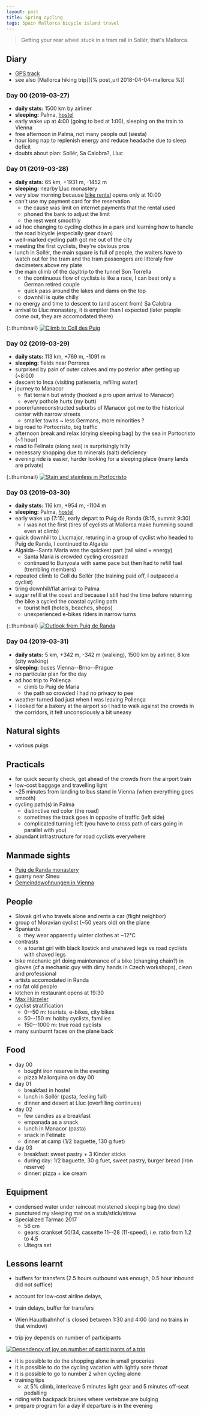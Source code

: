 ```yaml
---
layout: post
title: Spring cycling
tags: Spain Mallorca bicycle island travel
---
```


> Getting your rear wheel stuck in a tram rail in Sollér, that's Mallorca.

## Diary

  * [GPS track](/resources/2019-mallorca.gpx)
  * see also [Mallorca hiking trip]({% post_url 2018-04-04-mallorca %})

### Day 00 (2019-03-27)

  * **daily stats:** 1500 km by airliner
  * **sleeping:** Palma, [hostel](https://wehostelpalma.com/)
  * early wake up at 4:00 (going to bed at 1:00), sleeping on the train to Vienna
  * free afternoon in Palma, not many people out (siesta)
  * hour long nap to replenish energy and reduce headache due to sleep deficit
  * doubts about plan: Sollér, Sa Calobra?, Lluc

### Day 01 (2019-03-28)

  * **daily stats:** 65 km, +1931 m, -1452 m
  * **sleeping:** nearby Lluc monastery
  * very slow morning because [bike rental](https://nanobicycles.com/) opens
    only at 10:00
  * can't use my payment card for the reservation
    * the cause was limit on internet payments that the rental used
    * phoned the bank to adjust the limit
    * the rest went smoothly
  * ad hoc changing to cycling clothes in a park and learning how to handle the
    road bicycle (especially gear down)
  * well-marked cycling path got me out of the city
  * meeting the first cyclists, they're obvious pros
  * lunch in Sollér, the main square is full of people, the waiters have to
    watch out for the tram and the tram passengers are litteraly few decimeters
    above my plate
  * the main climb of the day/trip to the tunnel Son Torrella
    * the continuous flow of cyclists is like a race, I can beat only a German
      retired couple
    * quick pass around the lakes and dams on the top
    * downhill is quite chilly
  * no energy and time to descent to (and ascent from) Sa Calobra
  * arrival to Lluc monastery, it is emptier than I expected (later people come
    out, they are accomodated there)

{:.thumbnail}
[![Climb to Coll des Puig](/resources/2019-mallorca/puig.jpg)](/resources/2019-mallorca/puig.jpg)

### Day 02 (2019-03-29)

  * **daily stats:** 113 km, +769 m, -1091 m
  * **sleeping:** fields near Porreres
  * surprised by pain of outer calves and my posterior after getting up	(~8:00)
  * descent to Inca (visiting patieseria, refiling water)
  * journey to Manacor
    * flat terrain but windy (hooked a pro upon arrival to Manacor)
    * every pothole hurts (my butt)
  * poorer/unreconstructed suburbs of Manacor got me to the historical center
    with narrow streets
    * smaller towns ~ less Germans, more minorities ?
  * big road to Portocristo, big traffic
  * afternoon break and relax (drying sleeping bag) by the sea in Portocristo
    (~1 hour)
  * road to Felinatx (along sea) is surprisingly hilly
  * necessary shopping due to minerals (salt) deficiency
  * evening ride is easier, harder looking for a sleeping place (many lands are
    private)

{:.thumbnail}
[![Stain and stainless in Portocristo](/resources/2019-mallorca/stainless2.jpg)](/resources/2019-mallorca/stainless2.jpg)


### Day 03 (2019-03-30)

  * **daily stats:** 116 km, +954 m, -1104 m
  * **sleeping:** Palma, [hostel](https://wehostelpalma.com/)
  * early wake up (7:15), early depart to Puig de Randa (8:15, summit 9:30)
    * I was not the first (tires of cyclists at Mallorca make humming sound
      even at climb)
  * quick downhill to Llucmajor, returing in a group of cyclist who headed to
    Puig de Randa, I continued to Algaida
  * Algaida--Santa Maria was the quickest part (tail wind + energy)
    * Santa Maria is crowded cycling crossroad
    * continued to Bunyoala with same pace but then had to refill fuel
      (trembling members)
  * repeated climb to Coll du Sollér (the training paid off, I outpaced a cyclist)
  * tiring downhill/flat arrival to Palma
  * sugar refill at the coast and because I still had the time before returning
    the bike a cycled the coastal cycling path
    * tourist hell (hotels, beaches, shops)
    * unexperienced e-bikes riders in narrow turns

{:.thumbnail}
[![Outlook from Puig de Randa](/resources/2019-mallorca/randa.jpg)](/resources/2019-mallorca/randa.jpg)

### Day 04 (2019-03-31)

  * **daily stats:** 5 km, +342 m, -342 m (walking),
    1500 km by airliner,
    8 km (city walking)
  * **sleeping:** buses Vienna--Brno--Prague
  * no particular plan for the day
  * ad hoc trip to Pollença
    * climb to Puig de Maria
    * the path so crowded I had no privacy to pee
  * weather turned bad just when I was leaving Pollença
  * I looked for a bakery at the airport so I had to walk against the crowds in
    the corridors, it felt unconsciously a bit uneasy


## Natural sights

  * various puigs

## Practicals

  * for quick security check, get ahead of the crowds from the airport train 
  * low-cost baggage and travelling light
  * ~25 minutes from landing to bus stand in Vienna (when everything goes smooth)
  * cycling path(s) in Palma
    * distinctive red color (the road)
    * sometimes the track goes in opposite of traffic (left side)
    * complicated turning left (you have to cross path of cars going in
      parallel with you)
  * abundant infrastructure for road cyclists everywhere


## Manmade sights

  * [Puig de Randa monastery](https://ca.wikipedia.org/wiki/Santuari_de_Cura)
  * quarry near Sineu
  * [Gemeindewohnungen in Vienna](https://de.wikipedia.org/wiki/Gemeindebau)

## People

  * Slovak girl who travels alone and rents a car (flight neighbor)
  * group of Moravian cyclist (~50 years old) on the plane
  * Spaniards
    * they wear apparently winter clothes at ~12°C
  * contrasts
    * a tourist girl with black lipstick and unshaved legs vs road cyclists
      with shaved legs
  * bike mechanic girl doing maintenance of a bike (changing chain?) in
    gloves (cf a mechanic guy with dirty hands in Czech workshops), clean and
    professional
  * artists accomodated in Randa
  * no fat old people
  * kitchen in restaurant opens at 19:30
  * [Max Hürzeler](https://en.wikipedia.org/wiki/Max_H%C3%BCrzeler)
  * cyclist stratification
    * 0--50 m: tourists, e-bikes, city bikes
    * 50--150 m: hobby cyclists, families
    * 150--1000 m: true road cyclists
  * many sunburnt faces on the plane back


## Food

  * day 00
    * bought iron reserve in the evening
    * pizza Mallorquina on day 00
  * day 01
    * breakfast in hostel
    * lunch in Sollér (pasta, feeling full)
    * dinner and desert at Lluc (overfilling continues)
  * day 02
    * few candies as a breakfast
    * empanada as a snack
    * lunch in Manacor (pasta)
    * snack in Felinatx
    * dinner at camp (1/2 baguette, 130 g fuet)
  * day 03
    * breakfast: sweet pastry + 3 Kinder sticks
    * during day: 1/2 baguette, 30 g fuet, sweet pastry, burger bread (iron reserve)
    * dinner: pizza + ice cream


## Equipment

  * condensed water under raincoat moistened sleeping bag (no dew)
  * punctured my sleeping mat on a stub/stick/straw 
  * Specialized Tarmac 2017
    * 56 cm
    * gears: crankset 50/34, cassette 11--28 (11-speed), i.e. ratio from 1.2 to 4.5
    * Ultegra set

## Lessons learnt

  * buffers for transfers (2.5 hours outbound was enough, 0.5 hour inbound did
    not suffice)

  * account for low-cost airline delays, 
  * train delays, buffer for transfers
  * Wien Hauptbahnhof is closed between 1:30 and 4:00 (and no trains in that window)
  * trip joy depends on number of participants

[![Dependency of joy on number of participants of a trip](/resources/2019-group-joy.png)](/resources/2019-group-joy.png)

  * it is possible to do the shopping alone in small groceries
  * it is possible to do the cycling vacation with lightly sore throat
  * it is possible to go to number 2 when cycling alone
  * training tips
    * at 5% climb, interleave 5 minutes light gear and 5 minutes off-seat pedalling
  * riding with backpack bruises where vertebrae are bulging 
  * prepare program for a day if departure is in the evening




